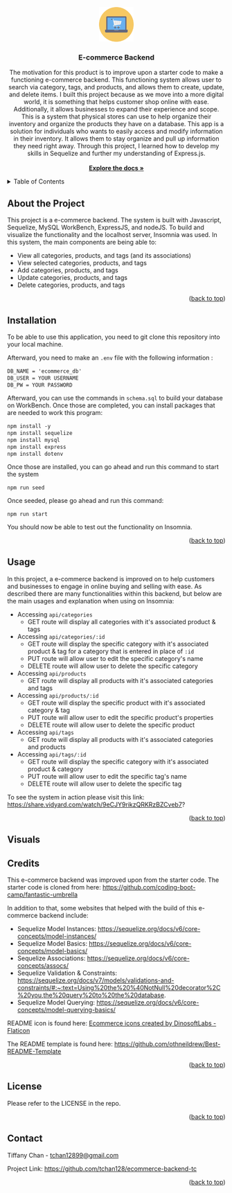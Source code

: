 <div id="readme-top" align="center">
    <a href="https://github.com/tchan128/ecommerce-backend-tc"><img src="./asset/ecommerce.png" alt="Logo" width="80" height="80"></a>
    <h3 align="center">E-commerce Backend</h3>
    <p align="center">
        The motivation for this product is to improve upon a starter code to make a functioning e-commerce backend. This functioning system allows user to search via category, tags, and products, and allows them to create, update, and delete items. I built this project because as we move into a more digital world, it is something that helps customer shop online with ease. Additionally, it allows businesses to expand their experience and scope. This is a system that physical stores can use to help organize their inventory and organize the products they have on a database. This app is a solution for individuals who wants to easily access and modify information in their inventory. It allows them to stay organize and pull up information they need right away. Through this project, I learned how to develop my skills in Sequelize and further my understanding of Express.js.  
        <br/>
        <br/>
        <a href="https://github.com/tchan128/ecommerce-backend-tc"><strong>Explore the docs »</strong></a>
    </p>
</div>

<details>
  <summary>Table of Contents</summary>
  <ol>
    <li><a href="#about-the-project">About The Project</a></li>
    <li><a href="#installation">Installation</a></li>
    <li><a href="#usage">Usage</a></li>
    <li><a href="#visuals">Visuals</a></li>
    <li><a href="#credits">Credits</a></li>
    <li><a href="#license">License</a></li>
    <li><a href="#contact">Contact</a></li>
  </ol>
</details>

## About the Project

This project is a e-commerce backend. The system is built with Javascript, Sequelize, MySQL WorkBench, ExpressJS, and nodeJS. To build and visualize the functionality and the localhost server, Insomnia was used. In this system, the main components are being able to: 

- View all categories, products, and tags (and its associations)
- View selected categories, products, and tags
- Add categories, products, and tags
- Update categories, products, and tags
- Delete categories, products, and tags

<p align="right">(<a href="#readme-top">back to top</a>)</p>

## Installation

To be able to use this application, you need to git clone this repository into your local machine. 

Afterward, you need to make an `.env` file with the following information :

```
DB_NAME = 'ecommerce_db'
DB_USER = YOUR USERNAME
DB_PW = YOUR PASSWORD
```

Afterward, you can use the commands in `schema.sql` to build your database on WorkBench. Once those are completed, you can install packages that are needed to work this program:

```
npm install -y
npm install sequelize
npm install mysql
npm install express
npm install dotenv
```

Once those are installed, you can go ahead and run this command to start the system

```
npm run seed
```

Once seeded, please go ahead and run this command:

```
npm run start
```

You should now be able to test out the functionality on Insomnia. 
 
<p align="right">(<a href="#readme-top">back to top</a>)</p>
 
## Usage

In this project, a e-commerce backend is improved on to help customers and businesses to engage in online buying and selling with ease. As described there are many functionalities within this backend, but below are the main usages and explanation when using on Insomnia:

- Accessing `api/categories`
  - GET route will display all categories with it's associated product & tags
- Accessing `api/categories/:id`
  - GET route will display the specific category with it's associated product & tag for a category that is entered in place of `:id` 
  - PUT route will allow user to edit the specific category's name
  - DELETE route will allow user to delete the specific category
- Accessing `api/products`
  - GET route will display all products with it's associated categories and tags
- Accessing `api/products/:id`
  - GET route will display the specific product with it's associated category & tag
  - PUT route will allow user to edit the specific product's properties
  - DELETE route will allow user to delete the specific product
- Accessing `api/tags`
  - GET route will display all products with it's associated categories and products
- Accessing `api/tags/:id`
  - GET route will display the specific category with it's associated product & category
  - PUT route will allow user to edit the specific tag's name
  - DELETE route will allow user to delete the specific tag

To see the system in action please visit this link: https://share.vidyard.com/watch/9eCJY9rikzQRKRzBZCveb7?

<p align="right">(<a href="#readme-top">back to top</a>)</p>

## Visuals



## Credits

This e-commerce backend was improved upon from the starter code. The starter code is cloned from here: https://github.com/coding-boot-camp/fantastic-umbrella

In addition to that, some websites that helped with the build of this e-commerce backend include:

- Sequelize Model Instances: https://sequelize.org/docs/v6/core-concepts/model-instances/
- Sequelize Model Basics: https://sequelize.org/docs/v6/core-concepts/model-basics/
- Sequelize Associations: https://sequelize.org/docs/v6/core-concepts/assocs/
- Sequelize Validation & Constraints: https://sequelize.org/docs/v7/models/validations-and-constraints/#:~:text=Using%20the%20%40NotNull%20decorator%2C%20you,the%20query%20to%20the%20database.
- Sequelize Model Querying: https://sequelize.org/docs/v6/core-concepts/model-querying-basics/

README icon is found here: <a href="https://www.flaticon.com/free-icons/ecommerce" title="ecommerce icons">Ecommerce icons created by DinosoftLabs - Flaticon</a>

The README template is found here: https://github.com/othneildrew/Best-README-Template

<p align="right">(<a href="#readme-top">back to top</a>)</p>

## License

Please refer to the LICENSE in the repo.

<p align="right">(<a href="#readme-top">back to top</a>)</p>

## Contact

Tiffany Chan - tchan12899@gmail.com

Project Link: https://github.com/tchan128/ecommerce-backend-tc

<p align="right">(<a href="#readme-top">back to top</a>)</p>
